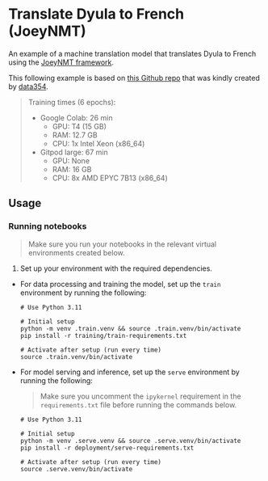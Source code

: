 # Translate Dyula to French (JoeyNMT)

An example of a machine translation model that translates Dyula to French using the [JoeyNMT framework](https://github.com/joeynmt/joeynmt).

This following example is based on [this Github repo](https://github.com/data354/koumakanMT-challenge) that was kindly created by [data354](https://data354.com/en/).

> Training times (6 epochs):
>
> - Google Colab: 26 min
>   - GPU: T4 (15 GB)
>   - RAM: 12.7 GB
>   - CPU: 1x Intel Xeon (x86_64)
> - Gitpod large: 67 min
>   - GPU: None
>   - RAM: 16 GB
>   - CPU: 8x AMD EPYC 7B13 (x86_64)

## Usage

### Running notebooks

> Make sure you run your notebooks in the relevant virtual environments created below.

1. Set up your environment with the required dependencies.

- For data processing and training the model, set up the `train` environment by running the following:

    ```shell
    # Use Python 3.11

    # Initial setup
    python -m venv .train.venv && source .train.venv/bin/activate
    pip install -r training/train-requirements.txt

    # Activate after setup (run every time)
    source .train.venv/bin/activate
    ```

- For model serving and inference, set up the `serve` environment by running the following:

    > Make sure you uncomment the `ipykernel` requirement in the `requirements.txt` file before running the commands below.

    ```shell
    # Use Python 3.11

    # Initial setup
    python -m venv .serve.venv && source .serve.venv/bin/activate
    pip install -r deployment/serve-requirements.txt

    # Activate after setup (run every time)
    source .serve.venv/bin/activate
